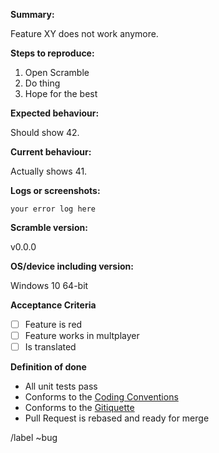 <!-- Please search existing issues for potential duplicates before filing yours:
https://gitlab.com/ScrambleSim/Scramble/issues?scope=all&utf8=%E2%9C%93&state=all&label_name[]=bug
-->

**Summary:**
<!-- summarize the bug encountered concisely-->
Feature XY does not work anymore.

**Steps to reproduce:**
<!-- how can one reproduce the issue-->
1.  Open Scramble
2.  Do thing
3.  Hope for the best

**Expected behaviour:**
<!-- what did you expect to happen-->
Should show 42.

**Current behaviour:**
<!-- what is happening currently-->
Actually shows 41.

**Logs or screenshots:**
```
your error log here
```

**Scramble version:**
<!-- Specify commit hash if non-official. -->
v0.0.0

**OS/device including version:**
<!-- Specify GPU model and drivers if graphics-related. -->
Windows 10 64-bit

**Acceptance Criteria**
<!-- What is required for users to accept this story? Edit below if applicable -->
* [ ] Feature is red
* [ ] Feature works in multplayer
* [ ] Is translated

<!------------- DO NOT REMOVE LINES BELOW -------------->
**Definition of done**
<!-- What the team requires BEFORE this ticket shall be reviewed -->
* All unit tests pass
* Conforms to the [Coding Conventions](https://gitlab.com/ScrambleSim/Scramble/wikis/Workflows/Coding-Conventions)
* Conforms to the [Gitiquette](https://gitlab.com/ScrambleSim/Scramble/wikis/Workflows/Gitiquette)
* Pull Request is rebased and ready for merge

/label ~bug
<!------------- DO NOT REMOVE LINES ABOVE -------------->

